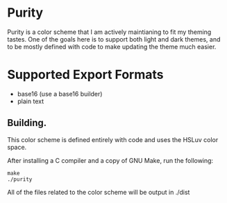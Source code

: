 # Purity

Purity is a color scheme that I am actively maintianing to fit my theming
tastes. One of the goals here is to support both light and dark themes, and to
be mostly defined with code to make updating the theme much easier.

# Supported Export Formats

* base16 (use a base16 builder)
* plain text

## Building.

This color scheme is defined entirely with code and uses the HSLuv color space.

After installing a C compiler and a copy of GNU Make, run the following:

```
make
./purity
```

All of the files related to the color scheme will be output in ./dist
